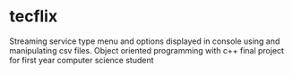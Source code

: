 # tecflix
Streaming service type menu and options displayed in console using and manipulating csv files.
Object oriented programming with c++ final project for first year computer science student
